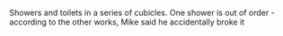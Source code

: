 Showers and toilets in a series of cubicles. One shower is out of order - according to the other works, Mike said he accidentally broke it 